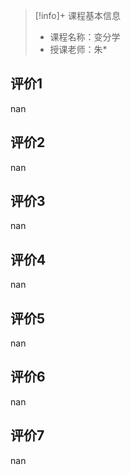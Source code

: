 >[!info]+ 课程基本信息
>
> - 课程名称：变分学
> - 授课老师：朱*

## 评价1

nan
## 评价2

nan
## 评价3

nan
## 评价4

nan
## 评价5

nan
## 评价6

nan
## 评价7

nan
